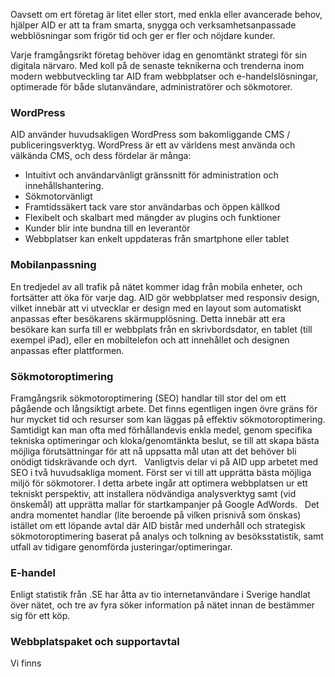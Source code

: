 Oavsett om ert företag är litet eller stort, med enkla eller avancerade behov, hjälper AID er att ta fram smarta, snygga och verksamhetsanpassade webblösningar som frigör tid och ger er fler och nöjdare kunder.

Varje framgångsrikt företag behöver idag en genomtänkt strategi för sin digitala närvaro. Med koll på de senaste teknikerna och trenderna inom modern webbutveckling tar AID fram webbplatser och e-handelslösningar, optimerade för både slutanvändare, administratörer och sökmotorer. 


### WordPress
AID använder huvudsakligen WordPress som bakomliggande CMS / publiceringsverktyg. WordPress är ett av världens mest använda och välkända CMS, och dess fördelar är många:

- Intuitivt och användarvänligt gränssnitt för administration och innehållshantering.
- Sökmotorvänligt
- Framtidssäkert tack vare stor användarbas och öppen källkod
- Flexibelt och skalbart med mängder av plugins och funktioner
- Kunder blir inte bundna till en leverantör
- Webbplatser kan enkelt uppdateras från smartphone eller tablet


### Mobilanpassning

En tredjedel av all trafik på nätet kommer idag från mobila enheter, och fortsätter att öka för varje dag. AID gör webbplatser med responsiv design, vilket innebär att vi utvecklar er design med en layout som automatiskt anpassas efter besökarens skärmupplösning. Detta innebär att era besökare kan surfa till er webbplats från en skrivbordsdator, en tablet (till exempel iPad), eller en mobiltelefon och att innehållet och designen anpassas efter plattformen.


### Sökmotoroptimering

Framgångsrik sökmotoroptimering (SEO) handlar till stor del om ett pågående och långsiktigt arbete. Det finns egentligen ingen övre gräns för hur mycket tid och resurser som kan läggas på effektiv sökmotoroptimering. Samtidigt kan man ofta med förhållandevis enkla medel, genom specifika tekniska optimeringar och kloka/genomtänkta beslut, se till att skapa bästa möjliga förutsättningar för att nå uppsatta mål utan att det behöver bli onödigt tidskrävande och dyrt.
 
Vanligtvis delar vi på AID upp arbetet med SEO i två huvudsakliga moment. Först ser vi till att upprätta bästa möjliga miljö för sökmotorer. I detta arbete ingår att optimera webbplatsen ur ett tekniskt perspektiv, att installera nödvändiga analysverktyg samt (vid önskemål) att upprätta mallar för startkampanjer på Google AdWords.
 
Det andra momentet handlar (lite beroende på vilken prisnivå som önskas) istället om ett löpande avtal där AID bistår med underhåll och strategisk sökmotoroptimering baserat på analys och tolkning av besöksstatistik, samt utfall av tidigare genomförda justeringar/optimeringar.


### E-handel

Enligt statistik från .SE har åtta av tio internetanvändare i Sverige handlat över nätet, och tre av fyra söker information på nätet innan de bestämmer sig för ett köp.

### Webbplatspaket och supportavtal
Vi finns